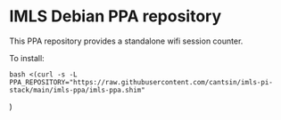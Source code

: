 # IMLS Debian PPA repository

This PPA repository provides a standalone wifi session counter.

To install:

    bash <(curl -s -L PPA_REPOSITORY="https://raw.githubusercontent.com/cantsin/imls-pi-stack/main/imls-ppa/imls-ppa.shim"
)
